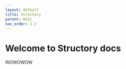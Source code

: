 ```yaml
---
layout: default
title: Structory
parent: Wiki
nav_order: 1.1
---
```


# Welcome to Structory docs
WOWOWOW